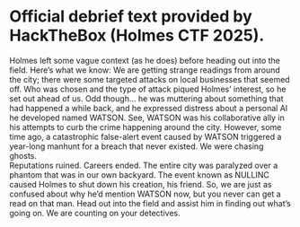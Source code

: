 # Official debrief text provided by HackTheBox (Holmes CTF 2025).

Holmes left some vague context (as he does) before heading out into the field. Here’s what we know: 
We are getting strange readings from around the city; there were some targeted attacks on local businesses that seemed off. Who was chosen and the type of attack piqued Holmes’ interest, so he set out ahead of us. 
Odd though… he was muttering about something that had happened a while back, and he expressed distress about a personal AI he developed named WATSON. 
See, WATSON was his collaborative ally in his attempts to curb the crime happening around the city. However, some time ago, a catastrophic false-alert event caused by WATSON triggered a year-long manhunt for a breach that never existed. We were chasing ghosts.  
Reputations ruined. Careers ended. The entire city was paralyzed over a phantom that was in our own backyard. The event known as NULLINC caused Holmes to shut down his creation, his friend. 
So, we are just as confused about why he’d mention WATSON now, but you never can get a read on that man. 
Head out into the field and assist him in finding out what’s going on. We are counting on your detectives. 